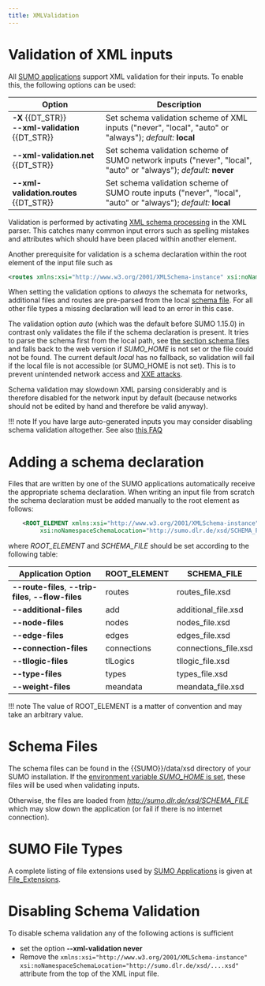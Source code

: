```yaml
---
title: XMLValidation
---
```


# Validation of XML inputs

All [SUMO applications](SUMO_at_a_Glance.md#included_applications) support
XML validation for their inputs. To enable this, the following options
can be used:

| Option  | Description  |
|---|---|
| **-X** {{DT_STR}}<br> **--xml-validation** {{DT_STR}} | Set schema validation scheme of XML inputs ("never", "local", "auto" or "always"); *default:* **local** |
| **--xml-validation.net** {{DT_STR}} | Set schema validation scheme of SUMO network inputs ("never", "local", "auto" or "always"); *default:* **never** |
| **--xml-validation.routes** {{DT_STR}} | Set schema validation scheme of SUMO route inputs ("never", "local", "auto" or "always"); *default:* **local** |

Validation is performed by activating [XML schema
processing](https://xerces.apache.org/xerces-c/schema-3.html) in the XML
parser. This catches many common input errors such as spelling mistakes
and attributes which should have been placed within another element.

Another prerequisite for validation is a schema declaration within the
root element of the input file such as

```xml
<routes xmlns:xsi="http://www.w3.org/2001/XMLSchema-instance" xsi:noNamespaceSchemaLocation="http://sumo.dlr.de/xsd/routes_file.xsd">
```

When setting the validation options to *always* the schemata for networks, additional files and routes
are pre-parsed from the local [schema file](#schema_files). For all other file types a missing declaration will lead to an error in this case.

The validation option *auto* (which was the default before SUMO 1.15.0) in contrast only validates the file
if the schema declaration is present. It tries to parse the schema first from the local path,
see [the section schema files](#schema_files) and falls back to the web version if *SUMO_HOME* is not set or 
the file could not be found.  The current default *local* has no fallback, so validation will fail
if the local file is not accessible (or SUMO_HOME is not set). This is to prevent unintended network access and [XXE attacks](https://en.wikipedia.org/wiki/XML_external_entity_attack).

Schema validation may slowdown XML parsing considerably and is therefore
disabled for the network input by default (because networks should not
be edited by hand and therefore be valid anyway).

!!! note
    If you have large auto-generated inputs you may consider disabling schema validation altogether. See also [this FAQ](FAQ.md#whats_the_deal_with_schema_resolution_warnings_errors)

# Adding a schema declaration

Files that are written by one of the SUMO applications automatically
receive the appropriate schema declaration. When writing an input file
from scratch the schema declaration must be added manually to the root
element as follows:

```xml
    <ROOT_ELEMENT xmlns:xsi="http://www.w3.org/2001/XMLSchema-instance"
         xsi:noNamespaceSchemaLocation="http://sumo.dlr.de/xsd/SCHEMA_FILE">
```

where *ROOT_ELEMENT* and *SCHEMA_FILE* should be set according to the
following table:

| Application Option                                    | ROOT_ELEMENT | SCHEMA_FILE          |
|-------------------------------------------------------|--------------|----------------------|
| **--route-files**, **--trip-files**, **--flow-files** | routes       | routes_file.xsd      |
| **--additional-files**                                | add          | additional_file.xsd  |
| **--node-files**                                      | nodes        | nodes_file.xsd       |
| **--edge-files**                                      | edges        | edges_file.xsd       |
| **--connection-files**                                | connections  | connections_file.xsd |
| **--tllogic-files**                                   | tlLogics     | tllogic_file.xsd     |
| **--type-files**                                      | types        | types_file.xsd       |
| **--weight-files**                                    | meandata     | meandata_file.xsd    |

!!! note
    The value of ROOT_ELEMENT is a matter of convention and may take an arbitrary value.

# Schema Files

The schema files can be found in the {{SUMO}}/data/xsd directory of your SUMO
installation. If the [environment variable *SUMO_HOME* is
set](Basics/Basic_Computer_Skills.md#additional_environment_variables),
these files will be used when validating inputs.

Otherwise, the files are loaded from
*<http://sumo.dlr.de/xsd/SCHEMA_FILE>* which may slow down the
application (or fail if there is no internet connection).

# SUMO File Types

A complete listing of file extensions used by [SUMO
Applications](SUMO_at_a_Glance.md#included_applications) is
given at [File_Extensions](Other/File_Extensions.md).

# Disabling Schema Validation

To disable schema validation any of the following actions is sufficient

- set the option **--xml-validation never**
- Remove the `xmlns:xsi="http://www.w3.org/2001/XMLSchema-instance"` `xsi:noNamespaceSchemaLocation="http://sumo.dlr.de/xsd/....xsd"`
attribute from the top of the XML input file.